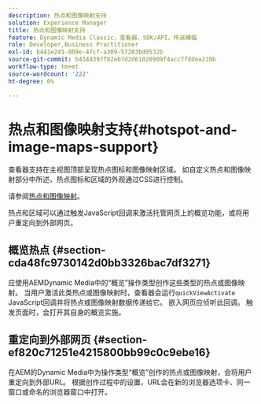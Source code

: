 ```yaml
---
description: 热点和图像映射支持
solution: Experience Manager
title: 热点和图像映射支持
feature: Dynamic Media Classic，查看器，SDK/API，传送横幅
role: Developer,Business Practitioner
exl-id: b441e241-809e-47cf-a309-57283bd0532b
source-git-commit: b4344397f82eb7d2d61020909f4acc7fddea210b
workflow-type: tm+mt
source-wordcount: '222'
ht-degree: 0%

---
```


# 热点和图像映射支持{#hotspot-and-image-maps-support}

查看器支持在主视图顶部呈现热点图标和图像映射区域。 如自定义热点和图像映射部分中所述，热点图标和区域的外观通过CSS进行控制。

请参阅[热点和图像映射](../../c-html5-aem-asset-viewers/c-html5-aem-carousel/c-html5-aem-carousel-customizingviewer/r-html5-aem-carousel-customize-hotspots-imagemaps.md#reference-2ac3cc414ef2467390bf53145f1d8d74)。

热点和区域可以通过触发JavaScript回调来激活托管网页上的概览功能，或将用户重定向到外部网页。

## 概览热点 {#section-cda48fc9730142d0bb3326bac7df3271}

应使用AEMDynamic Media中的“概览”操作类型创作这些类型的热点或图像映射。 当用户激活此类热点或图像映射时，查看器会运行`quickViewActivate` JavaScript回调并将热点或图像映射数据传递给它。 嵌入网页应侦听此回调。 触发页面时，会打开其自身的概览实施。

## 重定向到外部网页 {#section-ef820c71251e4215800bb99c0c9ebe16}

在AEM的Dynamic Media中为操作类型“概览”创作的热点或图像映射，会将用户重定向到外部URL。 根据创作过程中的设置，URL会在新的浏览器选项卡、同一窗口或命名的浏览器窗口中打开。
